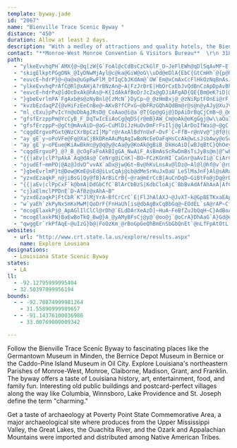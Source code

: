 ```yaml
---
template: byway.jade
id: "2067"
name: "Bienville Trace Scenic Byway "
distance: "450"
duration: Allow at least 2 days.
description: "With a medley of attractions and quality hotels, the Bienville Trace Scenic Byway  in northeast Louisiana will have a menu sure to satisfy your vacation cravings."
contact: "**Monroe-West Monroe Convention & Visitors Bureau**  \r\n 318-387-5691  \r\n\r\n"
path: 
  - "ylkeEvvhqPH`AMX{@~@q[zW{G`FoAl@cCdBsCzCkGlF_O~JeFlEWh@qDlSqAvMF~E`@rFtAbIpDv^?vBu@|KEzLJfMCpKPjd@FdBh@`Ch@rAzNt[\\lAT`BBxCSdCaBtJaA~D{GdS[lBWjCBjCRzCx@rFRlDt@vb@BhBGlDe@lHB|B`ApG|A~HbBzErHhQx@~Bl@lCZvBXnE?xEeAzRg@hFsEhN_AdE_E|T]rC?rBTdEVfAT`DCdBoAhP_@jCqA`Gk@lG]`GqApPgBpLyDvXsCjWy@~CgJpUqDbKo@rCYjC_AzPD`B\\~CdAhGErCy@hQwCnZHhNGrCYpCmNbm@sBjIe@fC?lB^hYIhEu@fIMrEl@`Ou@fm@CvIJ~Ap@|ClIdQv@vChGra@T~ClAzc@lEld@d@xBvInYnKjYhC~FvHfKhAtB|BlHlAtEJjA?tOBrBJjAvF~UtA~HbBfLBnACnKEpBYrCc@~@{A|I]jERrF~@bt@CrFeB`Oe@tFIjBh@`I~BrSBlEc@jGeBrH{D~RoAlLc@fHaAlICtEpApYb@hOEn@BzCgFda@eA`KClANzCbAtND|HiB|i@aFvlAWfE[`JQlAgD|l@}@|F{CnMqUf}@k@bBYfB}V~`A_@dB}@zJeApeAOfGmB~`B_BxdAeArQmArYcC|_@y@bJkIdj@oAvScAtR}CpYm@lJeBtpA[~^Dp@|CbPpLfq@?nFIlCWrBuE|W_AtGsB`T}BnXiDjRWlCGpDBtEJjDrBhPDtAi@hTu@jJ?pFrBtMxAdGxAzLlDdUPpLAtr@]fFu@fAo@f@x@pCnCjOhExJ|@lCVlABlAG~Fs@p[Q`N`Nj@d`@z@y@dj@CbHX|@|AhD~DxFfGxJ`HbHlFrH|@~A~ClHnC|FvBpDdO|SfGhMhJnSzOja@d@~BTrWhArXLhJSbFcCzXO~D@rXFjGIrc@Hj\\fHho@TlEOjDU`C_Qzp@kDbMi@jAa@r@}AvA_V|K}BvAsAzAq@~A_@vAiJvi@i@rE{@jEgAnHUrBA`Cp@`XFrIMvDOvA}Mlg@oD`OyH~XqBdKcDxTi@fCeAvDaE`JuLpUaBxBoKfLiBlCcAjBUx@w@zDiDdVIrAH`G^jI"
  - "skigElkptPGgONk_@IyDNwMjAyl@c@ka@GiW@oG\\uDd@eDlA{EbC{GtCmHh`@{p@hPiXtHmIlPcQd[sb@bWq^`J{LbBkCpIwWlAaEx@mDd@sDrAyX~@wFxAgEhA{BbP}SfBeE`AaDd@qEDwQAw|@QafAeBsUa@wHG_Md@mGj@}Dz@wEbC}IjMo`@t@oGRsEG_B{@mGwVou@wNmg@eDcPGeEd@wFfByHpMkXlAgD^kBvMotA`@sFMqF{J}w@Ky[dBoTbC}URyEDgJ^}DReA~Rcs@dBgIR}D?cCOqDyDii@i@mCsAiEgCgEk@yBe@cDImIHcPCkh@Jqs@PeBZmApAeCjAqBbCuCvBkBx@e@nBwBz@_BrAmDNk@RgOCaLd]e@xRB?eHX{OhBiIpKyW^eAr@eDrDmb@lBoXd@uErCsNbh@aqBj\\uw@vCcI~BgLhAq\\VsE~E{dB`E}hAhC_bArCkv@tAkh@bC{s@XcQj@wRvBkYbCaU|A}P|@sHv@aDlBkFbDmHvEwIvM}T`Zki@tPw\\jWsc@nW_f@pc@ww@|FgJ|h@s`Ax@eBh@yAx@{ENeCDmd@HaC~@sI|E{Q|@_EJcCEmGMeBmM_f@oKmh@ev@qiD_@iESqIHgDxCgj@~IukB`@aIb@kEnAgFxB{EfBwBrAmAxkAcu@~OsJxGoE|BmBlBqBlCyDzBuEtBeHxF_[tIyf@xTurAnCgMvEkQfn@auBrAmGlCoPj@}AtJ{G|@y@N[Be@WwB}F|@gEDiEk@gDkAyBoAsAqAkNkQiAwBm@_BsKq[cAiDq^i|AqBsG_BkEmC{FyAoCsFeIi]_b@yGuHwHaK"
  - "euvcE~hdrP}@~@a@x@uGpRwFlM_DfIqCbJKdAm@`OW`Em@xCmAxCcFlHkOzNqBnAsJ~EyRnMcAdAcAzBiHrT}@bDIjA?fAr@dJ^nLV~DVnBr@jChUlg@lAxEdQ~|@dA~CpCtFt@|BlAhGl@fDPdCUtL?xDN`DTlFXvB\\nAd@pArAxBrUdXhBfChBrEfDrM~@`CbApArCtBdB`BhBjClAxCrAxEJx@BtA_@lCm@vAyB`E}BdCqCrBoIdEgCrBiBzBaKvRmBlFoAjEs@tCa@lDM|CIxOa@dF]lBi@jByE|L}@lD_@jDYtJ_@xDmAfEsHnReA~DcB|HcA~CyBrDeKlL_C|D}@xBa@~AgChNs@xByAdDsEdGma@hf@uBbDs@zAiAjDcCdLy@lCsAjCyErG}AlC_W`n@yAlC{CvCcN~JgDtBmCfAeuBzn@yDhBmDxBoAdAsAxAa{@ljAyD`GiA|DyP~{@YdA"
  - "ylkeEvvhqPrAfC@Rl@xAHjA?rBNzAn@~A|FzJrBrE|HbOrCxEbJvQdBnCzApDpAvBhCdC~Ad@jFBtRcAlBDrGzDvBlBlCbIz@xDHhBs@bJ?lCu@nVdBDvHlAhNfA|x@XpOApALn@R|h@zW|UtMpvAjy@|FxCbCj@~m@tGhBXvHzB|EdCxi@h`@fRbKjElC~GtIp[bb@fR|W~ArEz@C\\JzN`PrAdArCtA|Z`K|B^jNdApDf@~v@zTl@FhWu@fFLxOlArELjn@j@xAEbF@`[b@xAVtm@vRzy@d\\dFfBbAf@t@h@rAxA`N~VfEfHxAxArBpAfFnB|B\\|]`C`A?nIm@fADbCx@|Ed@hDFrD\\fCf@hFCpB]zAiAtLaCrAQ|DVbBfA`F~D~BfChClF|@xGrCtGx@~CCdDs@pEArAVjCzCrLXfCCzAUjCsBzHW~AH~V\\jBdA`CnAbBvBrAlCJlHIbCR`EpA|HfF`Gv@rJn@bBVfFlA`IdDdHlBzGlDhA`@`APnDMt@@j@Nz@ZxC`CnGpD~WxIpBLj@CjAUpAw@xFmFxJaLtEaHpEcI|@_AxCgBrR_I~@YbCQd_@~@fG^|ErAbCpB~AlBbBrD`EdOtArD|AhD~D`GzBzF`ApBrD|FbC~BbDrBrAj@xBd@pIfA`DCtEg@jDQhUHfFKlYArDFlEXxMjApAZdEfBpaAxk@rOlJfB~A|@rAx@tCb@jD"
  - "euvcE~hdrPx@]dOcDxAk@hAs@~K{IdAkAfBoDrJcZx@gDJiAFgAD{QE{Bm@eK?iD|@gOj@oGh@yB`AsBrIyLfBoClJaSp@eApBuAfGwA|BsAtAaBxK{OtAmAxA}@xBg@hNm@|Fs@~b@gNbC{@~BkA`DmCtS{UpDgFhU__@bBmBx@e@xBm@jM_ArB_@|B_Ax@y@vIyKbEcHtIaPdAsAdMiLx@cAn@mA~@mCzYsfAnA{BhAqA~P}QhBeAnCy@fToFvB]lBJzc@tIv@FdBApHgAn_@yGzCgApFsC|B}@bAM`Lm@bBQv@YfBw@ld@kX`JcH~RsLn@s@x@yAlB{F`@_AbAsAr@k@|By@lXaGnC_AzA_ApAyAxJqNzAkBtAy@|OmFdBwAnK{KbVqJlT{HxAq@t@m@bCeD~MkUbAqCxFaSdEoJtEiHdKuNRe@`@yA\\yBbDeXb@yAt@}@hd@sa@~AaBhAkBpGaQpB{FRgAdAoURmBd@gBpAeClKwNf@cAb@gAxAsHd@eAvAyBhIiKbFsF`AoA`Pi\\bC{DdNiSl@w@dB{AfFcCbBcAdAcBb@gB"
  - "}gbeEvrlmPA`FgAxb@s@zNyBnl@[zMcN`}DyCp~@_@zHmBxj@_@zNiRptFOnEi@rF_@zFsElrA]fGK`HR~EIhDwE~qAiBtl@yOluEgJttCsAh\\yRhaG}@pVo@pDOfBHx@d@~AEfDi@fO_AhQoNvfE}AnPa@`LYtJ?nJEpCyAd]eAjd@wGvrBqE~qAc@bPsAv][dC}@rE_B|GYlBO|D{Lb~DI`FHjE^hELvDCtBoBlk@]fC_@fBcAjD_BdDwkBdaDqr@llAsAfDcA~DWxBa@rFy@zPcEhq@E`BMzKK`q@Np_@YnB_BrH}d@jjBkUh}@c@tF]hJa@vRS~Cg@rDm@xC}FtOkAzD_ApFsBpQEpBDhDnC|c@zDd]bCjRp@lC|@xAVx@g@hAlDtNfIr^~AxFzEhL\\xA@jAIr@oB|HSnAyArWy@lLWlHgApNY~HCzEVpDjBnOLzC]rI_BhNK`DJ~ARdAlHnTfDtJt@zAfErMNd@CXd@fBbDtJLdAA~BeOfs@m@nGGzDBdBXtC^dCbBxEtJbQjLtTlKjR~AdCpXjf@fBtDtMvUnBbErNxVnBlErJlPf@`BhDxF"
  - "kvzbEzdaqPZ{@vHiFzEeCnBe@~AKvB?fCPxG~@bFRzGQhAQdBm@r@s@n@yAJy@XuJVeAj@kAlCcD|DyDnAeBbD{HbAkBjAs@zFgClCm@hBKbA?nQtBxAAxAMfWaHjBs@dHgFnK}GzAcBlC}Dx@aAn@_@rBy@rBk@jHa@`KyD~EmAvAKhADhEfAlAFpJoArDyAlEsD`FmGdTq`@t@mA|AeB|EsD`GyDzDaBvRaHrAq@bAaArCyEbA{Bd@gCb@_Hh@sEn@gDx@wB`@m@zPoP`LiU~BsDlUqSb@[`A]z`AnpArBhBbQpMtJ`IjR`NjR`HtLfHr@j@~@fAnItNt@xAb@vARlFC|JWpUh@dLFtDGlj@pQzAx@AfBm@bAcAhBiC`EgH~LiVr@_A`Ay@pCsApI{BbE}@vAKjIM`Da@bQkFpAm@l@k@`BsCpA_Dp@yCfBqUZgCZ{@hAqBdEkEjCyAlE{AjBy@nCmB`BaBt@kBNwAHiEf@wCrDwGnBiBdA[`AKvBErC^jGPrH@jMYxASrBw@jBsAhXwYjBiCp@cBZyApEa`@r@_EnAgFjA_DhDaGhMkSpA_Bp@e@~BgApAWhKy@~DDhO`AvCDpAShA_@rGsDnCgAlNsD|Eg@j]yA|C?xCd@hMlC"
  - "ml_cExu}pPvIcYn@oDbAgJRsD@_CoAao@i@a`@T{Gp@gGj@}DpAiDrBqCjCmB~@_@dNeC~z@cXbIoCdAS~AQrD?n]d@xBEtOm@fCk@xAw@xAmAnBoDnj@izAn@kB`@mBHmA?wB~v@{H`BUxFmBtLkFlEmAd^gIrBm@t@_@zNiOfB}B`MwPvFyJfBcE|Kw_@lBaGt@cBdHiLtBuC`FgEdJ{PtA}Btv@kbAzF}GbCqBvBsAjCmAlDkAbDm@dKmA~A?pOfA~DG|Fm@hD}@fRaHzCy@lUmDdNgDjE]fDDdBPzAf@xLdHpB`AvB\\bCK|@Sz@c@nJ}GrDkBpWuKfF_BtGgAjEWrCA~Z`@bBK`Ba@zAs@v@k@nOcOfTyQnC{CjIoLfPkSjBoC~@oCfGc^x@sCpHkTb@yCFkAGaEHkAb@gBf@_Ap@s@xAm@bGg@|Bk@xQaKfBeAdB{AbLgMjCw@`KSpAMj@SvPgMtAy@`B_@|@?xBXnH~AnDFrHStDb@~CtAzHxFtAr@xD~@|BLnM?xFMhVeDp[gDhCe@`By@jBmBpAsB`Q}]x@gApBwBpSoOlBoBjC_ElF{JjDeD`DaBf@a@tAeD"
  - "gfsfErzppPm@YcCyB_F_DqTwIcEiAoCg@qDS{r@mB}AW_Cm@oAk@oKgGgj@w\\aOuI}CsCaEgHwk@miA}EaKsY{y@sDaL}B{FwCgEiCgCmFaCyBk@qImAmE_BgDkCiCaDkKiRmCkCoAy@iDcAmWcEc@DmHeBcT{DwB_A}A_A_BaBaAgBmAsCi@eCMmCFuF^aOdAcVvCwZTmEEyEmA}SAmBdAcVIkAG_Ag@_CiF_L}@eCe@kB[mDmAuGs@oJCe]"
  - "gfsfErzppP~@gCt@mAvAiD~@aG~CuMlDiJzHuOvDmFrFsIlj@glArDoIfWai@~@gC|@qG~@uLrAcMX}@xCgFh@oAp@mEzAa_At@uh@AuB]sFiQ_yAR}BdBsCrA_FHcKS{W~AiKxA_HZ{BBkE[aI_A_HoA{FgF_RSqAIsCVqCn@gCn@mAnDyEbAsBrCwNhAmISaCk@sBgBsD{@kAyAuCwBkDa@aBDwBhAgCrAk@|}@e[rA_AvCgC}BsBgDsD_MuNwp@}w@Ys@E_@DkKeAGJoJmj@RoFlEiJ~G}BnDoD~GcAfAsAd@u@FkD?oGUsB]aFkBeX{L_Cy@iEOuN@sDV}DfAcD`CeArBqEdGcBx@cT`@iETsCt@wBx@_EvCyM|OmDnF[r@eF~HiGhKiBxAe]rUac@`YgBxAsEjCmBl@_BPsx@zDmBR_B^cBp@yAfAqAvAoRlZyApBkHvLyFfIcHxKu@lBg@jB]lDWnFcB|@mEtAmEvBgFbDmBv@sCr@_CLwWJcDyCiBgAiMB"
  - "cqgdErgvoPGxt@NzCXrBpCzI|Mp^r@rAxAlBdYnUxF~DvF`C~FfB~r@nVv@^j@f@|@bBX|@RdCc@`Ks@xEsA~E[`@aAp@iGtCqJpD_DnCgCdB{FtBy@hBe@`BIr@ErGe@veAJz@`GhLx@vBj@lCHdBF`CaC`SOzBDxAvE|P~Kb]x@~AlLpOcBpAwGlBq@\\aA|@KnACrARzE?rC_@lBY`@w@x@mAb@{FfAqK|A}d@t@sXfAaIAwHeAgCEiDHwFl@uNhCaG|A}BdAe@`@"
  - "ay`gE`y~oPoVFe@Fq@XaCjBkDReAAuMqAqIwBoNcEeOaFqHsCcAk@wLsJsbAwy@oSoPsE{BgG}Bu^aMmFyB}BmAmEcD_AeA{u@qdA}BqBaFoCiBa@cF]qDJqLrAmCP}D?kI]qb@gJ}hAcWkO{Bw]{C{TyB_EcA_LyE_V}M{HsD{D_AgGaA{UeDqJgC_^cLsB]cE_@gEBiCNue@`IwEb@iEOaTwC}B`@oBl@cDvBso@lf@uBnBoBpCkEfH_e@px@yAvDc@fB[rC}@jK_@jJEdZIdE]lDiAzD_MpXwArD_BxCcBvBqBfBgBx@{C~@mEt@kFj@wO`CmTdEuRlE_IzBeB~@mX~PgI`Eim@vR{SlHeE~BqEhDyi@dd@iDrByElB_NfEiBd@}Fd@obAfEaJd@mCXiQ`EqwAh^aGrAqFf@"
  - "ay`gE`y~oPEue@KiAwBkHc@y@q@y@cAa@y@KoAk@gBiB_DkHoAiD[wBJqBtC}QhOey@rAkGbVqw@d@aBXsCHsCM}VV}\\n@kh@d@wl@D}VRkXEyHJ{Vi@}H}EcYe@aGGqDNwGtFq_A?iBOiCWkCiA{E_DyHwLeTqV}_@a@eAs@_DMgAAmAHgD\\eCxJwW|Tuk@j@eNlSsdDrDee@b@aFtBgOlAaG~AgKfDwP^sCTaDHeEOuNuOqzGWcMKoPyCaoNA}c@RoPzBip@x@_\\DsEc@eI_AcGkR}|@}}DgzQiAqCoDqFwa@yj@oCgDoE_Eoy@yh@eB{AiBqBuD{GkWgj@mBaG_@eBu@gFYeFeEukAW{BiAsE_@iAkBgDqNuOyEmEmEcCia@gSmIsEaf@}YcYoQmCcCaLyNy@yAoAsDcC_SgHst@IaGNuCAeE}B}YqAuMMgDGgEEe_@OaPIec@B_GMiIL{Ld@aGbCcU^yFDcHEaTcBcuA?kChBqUX}O?q^iAqc@Rw~ACm`@F{IbC_f@rG_hApMw~BhCyh@jFw{@hSqsD"
  - "cqgdErgvoP}_@?_B_@cOgFaFoAkBIgGA_NwAiF_AsBmAsScRwDmBsTsJyBs@m|@^wEXmC?yDAsBWoAYiAg@iAXwB@_p@yBuCHIQu@K_P_@_CYcHsCwPiISQUeAe@oKMaAc@mBe@wAY{@uAiC}@aAy@{@kCwA}Ag@yACeOJkEEkh@sDaB_@eBs@}@u@yAkBmAmCuX{x@iL_\\{CgE{GsI}EgEqCsB_D_BcSyGwBg@yRyAkb@aHmBSmJEsg@CmAMeAo@QUk@gBO_ATuh@MyBg@sA_d@gf@{D_Fq`A{rA{]{h@aHsKy@aBOi@E{@?qDDkvCHmK"
  - "{{|aEv|clP?pAkA`Aq@dAs@`CeNrg@iCnK]~BO~FCzKGnHI`CaGnr@aAvIi@`CiArC_Rpa@gChFsBdDkBzB{D|D{CtB}c@pVqFxCgHfD_IfDyBt@kBZeGp@gD`Akm@tUeFnCeQnNeBjAyAv@kz@fXqCz@yH|A}DdAum@hSmOjEwFnAkLjDmJnDaEpBsAz@cEjD}CjDa}@bkAodAt{A}ShZmK|Owj@dy@ob@rm@eJ`N{LtPs{@zoA}Wl_@cRpXoiB`kC}DhG_B~CaA`CkAfEY\\o@DShKsC`wD_@`GW~BcNv~@YxDwJxiEqGtxC_@lK@xHRrDjLxz@x@zJZdGFhFo@zWJnEbB|b@DhEEfCUvCqJtr@iA`EcCrDgFxEeNfLmBfAcC~@gLt@iRx@ySrA_jAtP{d@lLmALeAJoAEcD[uPeCgBM}@DsC`@eAl@oBjBmA`Caf@lnAoCnH}Ov`@cOhZ}GvUcB~EcC`DaUnSu@~@iArBo@rCUzBxAtm@?dHc@fJ_AzI}DfOmJ`[yItZ{@`E{Khn@aB~FsHvT_BlG_@rCmFhs@o@vEgAnBcG~Fs@dA|GnLl@~AHrBJf~@YrDcD`WOvHo@zOs@V[x@qI|^wDjRO~BD~BNfA[LcAv@iBzC_AxBeI|YkBlFkB`EgEnGmPlS{AxB}MjXyArAgKrF{DdC_y@nl@gF`E}CdEeJjTsFlJy@xBUrAMfC[bWMjmEFfLZ`Rl@hh@DdHChAuAxBmHlJqC~Amg@`UeB`A}DdEwTjYiBzDe@jB]`CUdDiA~e@i@lCe@x@u@t@w@b@{@Tu{@fQmDjAuBlAmZ|UmBdAaAZkC^wXj@mBXi@Ru@d@s@z@oC~EkBpCuAfAoP`HkPpEgBhAoBjCqMdVcArAeIrImE~DcDhDwCnBkBz@}Cx@sHrCkRrJaBxAsA`B}BdEyC|Gs@p@k@PaAEeA_@oAeA}AqBoAy@uOwE_Du@wQoC_AEeAFw@Vo@^gApAm@zAoHbW_AfB}@bAeAx@iB|@sBj@{QjBwB^cBl@gJ`GaCdAu@PcB@eCQgRgGaKwDoBe@cBIak@Skv@o@aw@c@_e@e@_F?"
  - "ojudEf~mmPO|@Az@JdvD^vvAX`aDx@jw@Gt~Bv@hKvLnsAv@lDz@~Al@l@hf@v`@r@`AXv@`@lCKxC_@rAwd@xtAUfB?`BBv@\\`BvRhk@vD`KvBdDdS|SbErF|@~BVdAnDhSjAnFjIxNpJvOhB~BlCfB|k@jWrCvBnAfB|DzG|Sh_@bB`BhRnMtCjAbDr@|^fHxN~BlGrAlLlBxA^|CfB~LrIlAdAjVrWvAjBdBxCfBtDpKn\\rFbPvBxD|EfEbi@db@vH~FlCrA?tk@Hd_@Mx\\?xb@Kb`@Ir~@M~LQx{@ShQ?fM?tLd@pg@?~RnDQjCa@NS~Ke@rGe@|FMtXyAZnMn@~CHdBElWYxBsCxOe@zNm@vJaEbVuFjUkm@~jBs@xC_@pCKtCc@lqCe@zyBKvw@"
  - "}gbeEvrlmP}t@Dow@KmE@sEd@iLvCqAj@ib@dMeSrHuJxDaU`LeSlMaJnF}Al@sARuAJqDEub@sC{IyAgdAkZwTaE}a@{OeGgBmCYsEEgDR}Bd@wKxEwGlDwFzAwYj@gXPsBQu@SsSsIgA[oAOoBB}A`@yDpBaE`BiDd@oAEmJeAgQuBgHiAqG{A{HaCy}Aqi@aMuDglAkYmYaJic@sKOug@NkjBImCOkAm@kBu@{AmAsAuEgDqKgGaEyCcAeB_GcO_AyBiAsBqBeCya@qa@q@y@mA{Bg@gAu@sCc@eGAoGLciCm@iFgDoPu@mJw@aRa@iB]w@ml@gi@sBgCc@cAu@mBkp@ojCgXaw@iAqDgAiFaHsb@{@_DeH}PeAqB{@mAgBgByZwVqB}BiAmBu@uCcBaKaGka@OkDKid@SyF_@wBsE}Rg@_BkAeCwBgCyU{P_BiBsSc[sBmBs@_@iAYey@yMqCu@{A_Am@k@eLwLwj@qk@}CiCwBqA{BgAqBs@wHwA_f@uDeBWcBo@ah@wYc{@}f@y}BuqAcBg@iAQqm@_DqEa@}W{Eep@mO}UaDaN_E}GaCwGyCsRyJmGuDuLeIyAsAkAaCwa@qeA{]ygAiE}P_@y@gFeG{DkHsHeMqIcMqI{Ke@}@aGkNe@}@s@y@gBsA{@Ya]}FuA[sBu@gAe@mF_EqM}KwB_CcFaIwDyGgGgNeB{EoIe]y@gLk@cMa@M}@q@mAsAY{@s@sDSqCByJNsCScAq@cAmAy@qJsDyDiAA?"
  - "yzxdEzaqkP_n@jiBsG|Qy@fB}ArBiCrB{~@ra@mErCcB|AuCnDqD~GiBtFo@jDg@rD[hIwD|jC[nN_@tE_@fCgGd`@O|Cc@b}Ci@bHmFph@D`Fb@fD|@fDt@|AxAxBlHbGtj@~b@dCzBjB|CjA~C`@zCLnBArDuKxvA}@|NgJnaDeAxb@}DruAw@dTq@nLc@`FsBlPqAfIeB|IaxAbpFsD`PmA`HyArKaA|I_Ftn@oAhSeLj|AkBxNeGpa@iAfK}@jOgGrmAi@tLHrDXzCbChPz@jIA`j@"
  - "{{|aEv|clPpCxF`k@bmA|DdGbCfC`BlArCbBzS|KdbCloAjC`BbBvAdAfAhAxA|AfCvr@rwAdWl`@pc@bp@fLrQlBtBfD~BlYhOzClBt}EjgCtu@v`@fJfFxJzE|w@ta@jf@xWf\\tPtDxBjD~B|BzBzE`Gp_@xg@pApBxFhKbnAfqCpZns@jGfNpSxb@hv@|dBpMrXfw@ntAhJzOlDxG|NdWtfEpnHhApBf@tBrB|FnE_BjD_AzAYjDWp@UnA?vVz@~fBjDtIXxjAlBtKTpFZxHz@nFlA`ErAjHpCvS`Jh_Aj`@xBx@NC|c@fRvH`CrFdAfGr@lWd@riBlB~EJb@JfBEf@KlEyDpEmFfG{GdCaDd@kAtPcy@|Kuj@hAwEdBcFfZst@lAoD|EaLfDgFhV{YjDuDdXs[`C_DnQgTtd@wl@rBeDtEmJrDsIpLyVtAsDfBsGdGeY`Pyr@x@sDx@oFt@gJGk@zAcOf@gIp@oH|F{s@dEwb@rCm^|@cJ`AkHbCuMpSy_APSlAeFp@qB|AoCfEmElVuUrOeP"
  - "cj}aElmclPPDnE`D~AfBz@xAhA~B"
  - "yzxdEzaqkP|FtCbR`K^JlMjYrA~BfCrCrC`E|FlJhAlAXJ~@JvXT~k@GpBETKxaEApDDfGz@xCjAbv@ze@nWbPtIdFdm@r_@nsA|y@hHdDpDpAfG~AvHlAzId@|GEtCKlD]`ImAtLiEpsAsh@lbDqmA`JaCfCa@bDYhDW|FMfGFpDRrG~@rDv@jIlC~CrAnpG|gDbCz@xBd@bDXzEEbmBcHzQYtOHrCClFc@pCe@`oA_UhCWtCD|CX|@VhqD`cAzLxC|uC`h@vw@~Mh~Brb@`Hx@xEPh}DsArvD}@fUSz`@GzGXpK`CfuGrpB~rBtn@"
  - "w`yaEh`zkPyNxSmKxMwM|QoDrF{FnHaUh[is@dbAgBxCqBbGq@~EOdEL`sA@rAP~CfA|GG|BWfBA?"
  - "mcogElaxkPj@_ApAGlIlClCl@rDh@`ELdDArXeAzD]~HuA~FeBfZuJbQqH~C}AdBoAjJcI~JyJhGaFfEaEhB_CjHuKbFgGpBuCpAsC|C_KdJeVzDaNpAqF|BeS~A_Iv@cD"
  - "mcogElaxkPN}BaEwBoTkQ_Bw@}A_@yAMyBFsCj@y@`@oo@j`@oCrA}DhAaG`A}Gd@eh@Fex@GcGF_Pj@}HJuqB@{j@Mci@P}lAUyg@JekAK}LMgIY}SK{NBoV^m`AE}HKmH_@gmC}R"
  - "qwggEr`rkPfAqE~@uIzG}b@|FoOzKm_@rBoGpGeQhBmEnSbGbQnEt`@nLfFpAtOtL|ChCbCt@~ALxCKjFsAtAWpJAjnDfCpyApAjfC`Bza@j@hqDrBzHx@`\\zFfCPz@ErBYnLqDdB_@rCSvC?laAdA|f@RbOPh}BzAhf@d@|zAl@l~BnBj\\Hvp@j@`I?vGStOeAzLgBtKeCzrAk]zImBnEg@jIYlC]rEsAnHgCnImEjEeBdPiEdQkF|y@kSvhEohA|rCet@zFeA`K_C`j@qNjB]rEY~DJnCXjCj@~CfAjDjBzEbE~c@bc@pGzFtgAxeAb|@py@jDrCnd@tUrIxEtEfE~@fA|AlCtCxCfRrKlGzCpZfP"
websites: 
  - url: "http://www.crt.state.la.us/explore/results.aspx"
    name: Explore Lousiana
designations: 
  - Louisiana State Scenic Byway
states: 
  - LA
ll: 
  - -92.12795999995404
  - 32.50397099956194
bounds: 
  - - -92.78874999981264
    - 31.55890999989657
  - - -91.14376100036986
    - 33.00769000009342

---
```


<p>Follow the Bienville Trace Scenic Byway to fascinating places
like the Germantown Museum in Minden, the Bernice Depot Museum in
Bernice or the Caddo-Pine Island Museum in Oil City. Explore
Louisiana's northeastern Parishes of Monroe-West, Monroe,
Claiborne, Madison, Grant, and Franklin. The byway offers a taste
of Louisiana history, art, entertainment, food, and family fun.
Interesting old public buildings and postcard-perfect villages
along the way like Columbia, Winnsboro, Lake Providence and St.
Joseph define the term "charming."</p>
Get a taste of archaeology at Poverty Point State Commemorative
Area, a major archaeological site where produces from the Upper
Mississippi Valley, the Great Lakes, the Ouachita River, and the
Ozark and Appalachian Mountains were imported and distributed among
Native American Tribes.
